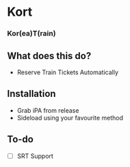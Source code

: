 # Kort
### Kor(ea)T(rain)
## What does this do?
- Reserve Train Tickets Automatically
## Installation
- Grab iPA from release
- Sideload using your favourite method
## To-do
- [ ] SRT Support
